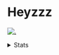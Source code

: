 # Heyzzz  

[![.](https://skillicons.dev/icons?i=ts,nextjs,nestjs,mongodb)](https://skillicons.dev)  

<details>
<summary>Stats</summary
<!--START_SECTION:waka-->

```txt
CSS          33 mins         ███████████▓░░░░░░░░░░░░░   46.25 %
TypeScript   13 mins         ████▓░░░░░░░░░░░░░░░░░░░░   18.06 %
JSON         13 mins         ████▓░░░░░░░░░░░░░░░░░░░░   18.05 %
SSH Config   12 mins         ████▒░░░░░░░░░░░░░░░░░░░░   17.48 %
TSConfig     0 secs          ░░░░░░░░░░░░░░░░░░░░░░░░░   00.13 %
```

<!--END_SECTION:waka-->
</details>
